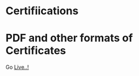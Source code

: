 # Certifiications
<h1>PDF and other formats of Certificates</h1>
<p>Go <a href="https://winay-chowdary66.github.io/Certifications" title="Certifications">Live..!</a></p>
